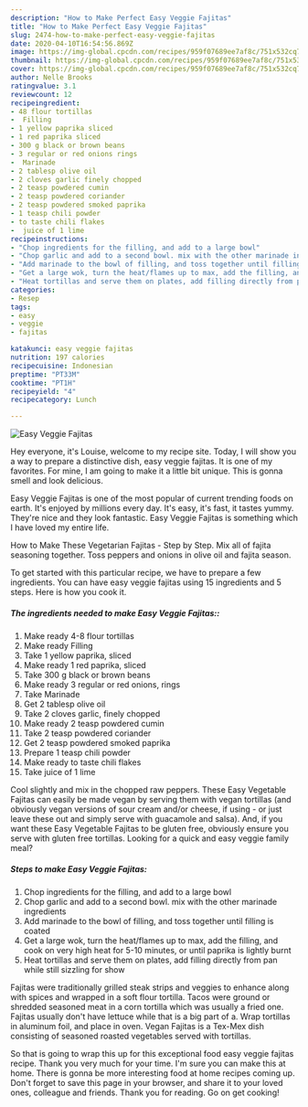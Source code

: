 ```yaml
---
description: "How to Make Perfect Easy Veggie Fajitas"
title: "How to Make Perfect Easy Veggie Fajitas"
slug: 2474-how-to-make-perfect-easy-veggie-fajitas
date: 2020-04-10T16:54:56.869Z
image: https://img-global.cpcdn.com/recipes/959f07689ee7af8c/751x532cq70/easy-veggie-fajitas-recipe-main-photo.jpg
thumbnail: https://img-global.cpcdn.com/recipes/959f07689ee7af8c/751x532cq70/easy-veggie-fajitas-recipe-main-photo.jpg
cover: https://img-global.cpcdn.com/recipes/959f07689ee7af8c/751x532cq70/easy-veggie-fajitas-recipe-main-photo.jpg
author: Nelle Brooks
ratingvalue: 3.1
reviewcount: 12
recipeingredient:
- 48 flour tortillas
-  Filling
- 1 yellow paprika sliced
- 1 red paprika sliced
- 300 g black or brown beans
- 3 regular or red onions rings
-  Marinade
- 2 tablesp olive oil
- 2 cloves garlic finely chopped
- 2 teasp powdered cumin
- 2 teasp powdered coriander
- 2 teasp powdered smoked paprika
- 1 teasp chili powder
- to taste chili flakes
-  juice of 1 lime
recipeinstructions:
- "Chop ingredients for the filling, and add to a large bowl"
- "Chop garlic and add to a second bowl. mix with the other marinade ingredients"
- "Add marinade to the bowl of filling, and toss together until filling is coated"
- "Get a large wok, turn the heat/flames up to max, add the filling, and cook on very high heat for 5-10 minutes, or until paprika is lightly burnt"
- "Heat tortillas and serve them on plates, add filling directly from pan while still sizzling for show"
categories:
- Resep
tags:
- easy
- veggie
- fajitas

katakunci: easy veggie fajitas
nutrition: 197 calories
recipecuisine: Indonesian
preptime: "PT33M"
cooktime: "PT1H"
recipeyield: "4"
recipecategory: Lunch

---
```



![Easy Veggie Fajitas](https://img-global.cpcdn.com/recipes/959f07689ee7af8c/751x532cq70/easy-veggie-fajitas-recipe-main-photo.jpg)

Hey everyone, it's Louise, welcome to my recipe site. Today, I will show you a way to prepare a distinctive dish, easy veggie fajitas. It is one of my favorites. For mine, I am going to make it a little bit unique. This is gonna smell and look delicious.

Easy Veggie Fajitas is one of the most popular of current trending foods on earth. It's enjoyed by millions every day. It's easy, it's fast, it tastes yummy. They're nice and they look fantastic. Easy Veggie Fajitas is something which I have loved my entire life.

How to Make These Vegetarian Fajitas - Step by Step. Mix all of fajita seasoning together. Toss peppers and onions in olive oil and fajita season.


To get started with this particular recipe, we have to prepare a few ingredients. You can have easy veggie fajitas using 15 ingredients and 5 steps. Here is how you cook it.

##### The ingredients needed to make Easy Veggie Fajitas::

1. Make ready 4-8 flour tortillas
1. Make ready  Filling
1. Take 1 yellow paprika, sliced
1. Make ready 1 red paprika, sliced
1. Take 300 g black or brown beans
1. Make ready 3 regular or red onions, rings
1. Take  Marinade
1. Get 2 tablesp olive oil
1. Take 2 cloves garlic, finely chopped
1. Make ready 2 teasp powdered cumin
1. Take 2 teasp powdered coriander
1. Get 2 teasp powdered smoked paprika
1. Prepare 1 teasp chili powder
1. Make ready to taste chili flakes
1. Take  juice of 1 lime


Cool slightly and mix in the chopped raw peppers. These Easy Vegetable Fajitas can easily be made vegan by serving them with vegan tortillas (and obviously vegan versions of sour cream and/or cheese, if using - or just leave these out and simply serve with guacamole and salsa). And, if you want these Easy Vegetable Fajitas to be gluten free, obviously ensure you serve with gluten free tortillas. Looking for a quick and easy veggie family meal? 

##### Steps to make Easy Veggie Fajitas:

1. Chop ingredients for the filling, and add to a large bowl
1. Chop garlic and add to a second bowl. mix with the other marinade ingredients
1. Add marinade to the bowl of filling, and toss together until filling is coated
1. Get a large wok, turn the heat/flames up to max, add the filling, and cook on very high heat for 5-10 minutes, or until paprika is lightly burnt
1. Heat tortillas and serve them on plates, add filling directly from pan while still sizzling for show


Fajitas were traditionally grilled steak strips and veggies to enhance along with spices and wrapped in a soft flour tortilla. Tacos were ground or shredded seasoned meat in a corn tortilla which was usually a fried one. Fajitas usually don&#39;t have lettuce while that is a big part of a. Wrap tortillas in aluminum foil, and place in oven. Vegan Fajitas is a Tex-Mex dish consisting of seasoned roasted vegetables served with tortillas. 

So that is going to wrap this up for this exceptional food easy veggie fajitas recipe. Thank you very much for your time. I'm sure you can make this at home. There is gonna be more interesting food at home recipes coming up. Don't forget to save this page in your browser, and share it to your loved ones, colleague and friends. Thank you for reading. Go on get cooking!
